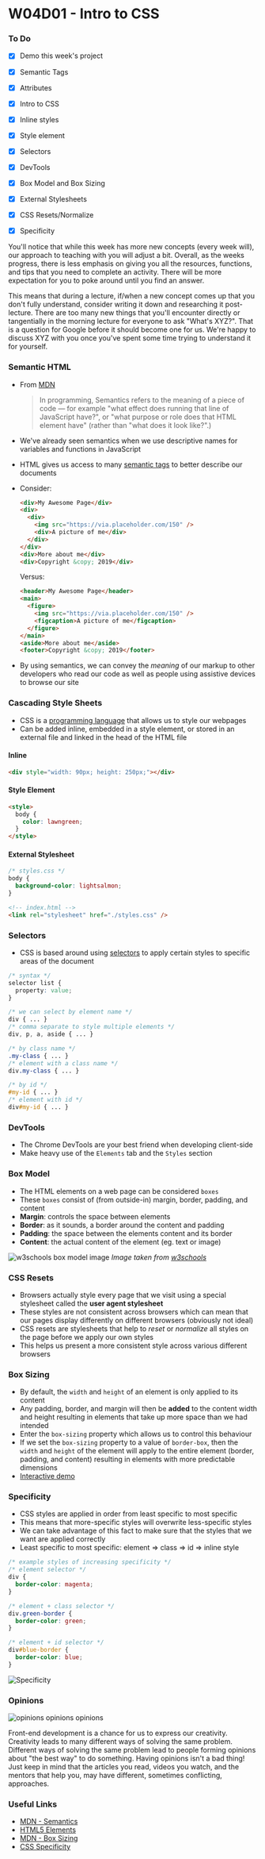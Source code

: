# W04D01 - Intro to CSS

### To Do
* [x] Demo this week's project

* [x] Semantic Tags
* [x] Attributes

* [x] Intro to CSS
* [x] Inline styles
* [x] Style element
* [x] Selectors
* [x] DevTools
* [x] Box Model and Box Sizing
* [x] External Stylesheets
* [x] CSS Resets/Normalize
* [x] Specificity

You'll notice that while this week has more new concepts (every week will), our approach to teaching with you will adjust a bit. Overall, as the weeks progress, there is less emphasis on giving you all the resources, functions, and tips that you need to complete an activity. There will be more expectation for you to poke around until you find an answer.

This means that during a lecture, if/when a new concept comes up that you don't fully understand, consider writing it down and researching it post-lecture. There are too many new things that you'll encounter directly or tangentially in the morning lecture for everyone to ask "What's XYZ?". That is a question for Google before it should become one for us. We're happy to discuss XYZ with you once you've spent some time trying to understand it for yourself.

### Semantic HTML
* From [MDN](https://developer.mozilla.org/en-US/docs/Glossary/Semantics)
  > In programming, Semantics refers to the meaning of a piece of code — for example "what effect does running that line of JavaScript have?", or "what purpose or role does that HTML element have" (rather than "what does it look like?".)
* We've already seen semantics when we use descriptive names for variables and functions in JavaScript
* HTML gives us access to many [semantic tags](https://developer.mozilla.org/en-US/docs/Glossary/Semantics) to better describe our documents
* Consider: 

  ```html
  <div>My Awesome Page</div>
  <div>
    <div>
      <img src="https://via.placeholder.com/150" />
      <div>A picture of me</div>
    </div>
  </div>
  <div>More about me</div>
  <div>Copyright &copy; 2019</div>
  ```

  Versus:

  ```html
  <header>My Awesome Page</header>
  <main>
    <figure>
      <img src="https://via.placeholder.com/150" />
      <figcaption>A picture of me</figcaption>
    </figure>
  </main>
  <aside>More about me</aside>
  <footer>Copyright &copy; 2019</footer>
  ```

* By using semantics, we can convey the _meaning_ of our markup to other developers who read our code as well as people using assistive devices to browse our site

### **C**ascading **S**tyle **S**heets
* CSS is a [programming language](https://notlaura.com/css-is-a-programming-language/) that allows us to style our webpages
* Can be added inline, embedded in a style element, or stored in an external file and linked in the head of the HTML file

#### Inline

```html
<div style="width: 90px; height: 250px;"></div>
```

#### Style Element

```html
<style>
  body {
    color: lawngreen;
  }
</style>
```

#### External Stylesheet

```css
/* styles.css */
body {
  background-color: lightsalmon;
}
```

```html
<!-- index.html -->
<link rel="stylesheet" href="./styles.css" />
```

### Selectors
* CSS is based around using [selectors](https://developer.mozilla.org/en-US/docs/Web/CSS/CSS_Selectors) to apply certain styles to specific areas of the document

```css
/* syntax */
selector list {
  property: value;
}

/* we can select by element name */
div { ... }
/* comma separate to style multiple elements */
div, p, a, aside { ... }

/* by class name */
.my-class { ... }
/* element with a class name */
div.my-class { ... }

/* by id */
#my-id { ... }
/* element with id */
div#my-id { ... }
```

### DevTools
* The Chrome DevTools are your best friend when developing client-side
* Make heavy use of the `Elements` tab and the `Styles` section

### Box Model
* The HTML elements on a web page can be considered `boxes`
* These `boxes` consist of (from outside-in) margin, border, padding, and content
* **Margin**: controls the space between elements
* **Border**: as it sounds, a border around the content and padding
* **Padding**: the space between the elements content and its border
* **Content**: the actual content of the element (eg. text or image)

![w3schools box model image](https://andydlindsay-portfolio.s3.amazonaws.com/lighthouse/box+model.png)
*Image taken from [w3schools](https://www.w3schools.com/css/css_boxmodel.asp)*

### CSS Resets
* Browsers actually style every page that we visit using a special stylesheet called the **user agent stylesheet**
* These styles are not consistent across browsers which can mean that our pages display differently on different browsers (obviously not ideal)
* CSS resets are stylesheets that help to _reset_ or _normalize_ all styles on the page before we apply our own styles
* This helps us present a more consistent style across various different browsers

### Box Sizing
* By default, the `width` and `height` of an element is only applied to its content
* Any padding, border, and margin will then be **added** to the content width and height resulting in elements that take up more space than we had intended
* Enter the `box-sizing` property which allows us to control this behaviour
* If we set the `box-sizing` property to a value of `border-box`, then the `width` and `height` of the element will apply to the entire element (border, padding, and content) resulting in elements with more predictable dimensions
* [Interactive demo](http://guyroutledge.github.io/box-model/)

### Specificity
* CSS styles are applied in order from least specific to most specific
* This means that more-specific styles will overwrite less-specific styles
* We can take advantage of this fact to make sure that the styles that we want are applied correctly
* Least specific to most specific: element => class => id => inline style

```css
/* example styles of increasing specificity */
/* element selector */
div {
  border-color: magenta;
}

/* element + class selector */
div.green-border {
  border-color: green;
}

/* element + id selector */
div#blue-border {
  border-color: blue;
}
```

![Specificity](https://raw.githubusercontent.com/tborsa/LighthouseLabs/master/lectures/Week3/Day1/Breakout/assets/specificity1.png)

### Opinions

![opinions opinions opinions](https://media.makeameme.org/created/opinions-opinions-everywhere-j7cvn5.jpg)

Front-end development is a chance for us to express our creativity. Creativity leads to many different ways of solving the same problem. Different ways of solving the same problem lead to people forming opinions about "the best way" to do something. Having opinions isn't a bad thing! Just keep in mind that the articles you read, videos you watch, and the mentors that help you, may have different, sometimes conflicting, approaches.

### Useful Links
* [MDN - Semantics](https://developer.mozilla.org/en-US/docs/Glossary/Semantics)
* [HTML5 Elements](https://developer.mozilla.org/en-US/docs/Web/HTML/Element)
* [MDN - Box Sizing](https://developer.mozilla.org/en-US/docs/Web/CSS/box-sizing)
* [CSS Specificity](https://dev.to/emmawedekind/css-specificity-1kca)
